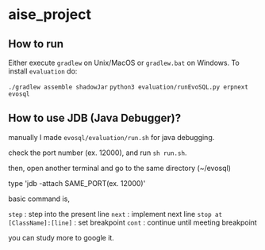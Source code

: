 # aise_project

## How to run
Either execute `gradlew` on Unix/MacOS or `gradlew.bat` on Windows.
To install `evaluation` do:

`./gradlew assemble shadowJar`
`python3 evaluation/runEvoSQL.py erpnext evosql`

## How to use JDB (Java Debugger)?

manually I made `evosql/evaluation/run.sh` for java debugging.

check the port number (ex. 12000), and run `sh run.sh`.

then, open another terminal and go to the same directory (~/evosql)

type 'jdb -attach SAME_PORT(ex. 12000)'


basic command is,

`step` : step into the present line
`next` : implement next line
`stop at [ClassName]:[line]` : set breakpoint
`cont` : continue until meeting breakpoint

you can study more to google it.
